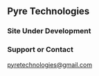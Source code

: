 ## Pyre Technologies

### Site Under Development

### Support or Contact

pyretechnologies@gmail.com

